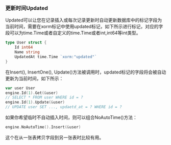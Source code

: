 ### 更新时间Updated

Updated可以让您在记录插入或每次记录更新时自动更新数据库中的标记字段为当前时间，需要在xorm标记中使用updated标记，如下所示进行标记，对应的字段可以为time.Time或者自定义的time.Time或者int,int64等int类型。

```Go
type User struct {
    Id int64
    Name string
    UpdatedAt time.Time `xorm:"updated"`
}
```

在Insert(), InsertOne(), Update()方法被调用时，updated标记的字段将会被自动更新为当前时间，如下所示：

```Go
var user User
engine.Id(1).Get(&user)
// SELECT * FROM user WHERE id = ?
engine.Id(1).Update(&user)
// UPDATE user SET ..., updaetd_at = ? WHERE id = ?
```

如果你希望临时不自动插入时间，则可以组合NoAutoTime()方法：

```Go
engine.NoAutoTime().Insert(&user)
```
这个在从一张表拷贝字段到另一张表时比较有用。
